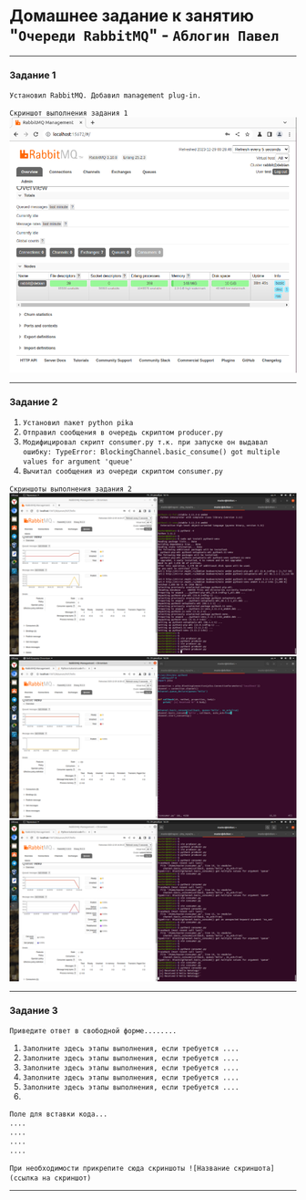 # Домашнее задание к занятию "`Очереди RabbitMQ`" - `Аблогин Павел`

---

### Задание 1

`Установил RabbitMQ. Добавил management plug-in.`

`Скриншот выполнения задания 1`
![rabbitmq management plugin](img/task1.png)


---

### Задание 2

1. `Установил пакет python pika`
2. `Отправил сообщения в очередь скриптом producer.py`
3. `Модифицировал скрипт consumer.py т.к. при запуске он выдавал ошибку:
TypeError: BlockingChannel.basic_consume() got multiple values for argument 'queue'`
4. `Вычитал сообщения из очереди скриптом consumer.py`

`Скриншоты выполнения задания 2`
![Отправка событий в очередь](img/task2_1.png)
![Модификация скрипта из-за ошибки](img/task2_2.png)
![Чтение событий из очереди](img/task2_3.png)


---

### Задание 3

`Приведите ответ в свободной форме........`

1. `Заполните здесь этапы выполнения, если требуется ....`
2. `Заполните здесь этапы выполнения, если требуется ....`
3. `Заполните здесь этапы выполнения, если требуется ....`
4. `Заполните здесь этапы выполнения, если требуется ....`
5. `Заполните здесь этапы выполнения, если требуется ....`
6. 

```
Поле для вставки кода...
....
....
....
....
```

`При необходимости прикрепитe сюда скриншоты
![Название скриншота](ссылка на скриншот)`


---


